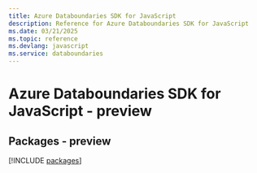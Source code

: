 ```yaml
---
title: Azure Databoundaries SDK for JavaScript
description: Reference for Azure Databoundaries SDK for JavaScript
ms.date: 03/21/2025
ms.topic: reference
ms.devlang: javascript
ms.service: databoundaries
---
```

# Azure Databoundaries SDK for JavaScript - preview
## Packages - preview
[!INCLUDE [packages](databoundaries-index.md)]